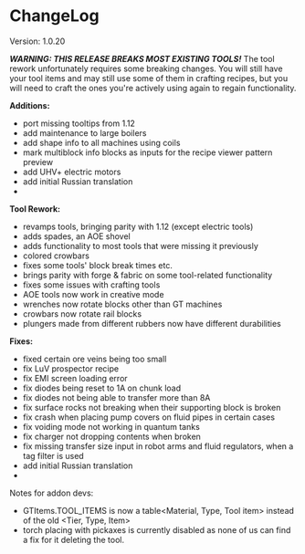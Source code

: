 # ChangeLog

Version: 1.0.20

***WARNING: THIS RELEASE BREAKS MOST EXISTING TOOLS!***
The tool rework unfortunately requires some breaking changes.
You will still have your tool items and may still use some of them in crafting recipes,
but you will need to craft the ones you're actively using again to regain functionality.


**Additions:**
- port missing tooltips from 1.12
- add maintenance to large boilers
- add shape info to all machines using coils
- mark multiblock info blocks as inputs for the recipe viewer pattern preview
- add UHV+ electric motors
- add initial Russian translation
- 
**Tool Rework:**
- revamps tools, bringing parity with 1.12 (except electric tools)
- adds spades, an AOE shovel
- adds functionality to most tools that were missing it previously
- colored crowbars
- fixes some tools' block break times etc.
- brings parity with forge & fabric on some tool-related functionality
- fixes some issues with crafting tools
- AOE tools now work in creative mode
- wrenches now rotate blocks other than GT machines
- crowbars now rotate rail blocks
- plungers made from different rubbers now have different durabilities

**Fixes:**
- fixed certain ore veins being too small
- fix LuV prospector recipe
- fix EMI screen loading error
- fix diodes being reset to 1A on chunk load
- fix diodes not being able to transfer more than 8A
- fix surface rocks not breaking when their supporting block is broken
- fix crash when placing pump covers on fluid pipes in certain cases
- fix voiding mode not working in quantum tanks
- fix charger not dropping contents when broken
- fix missing transfer size input in robot arms and fluid regulators, when a tag filter is used
- add initial Russian translation
- 
Notes for addon devs:  
- GTItems.TOOL_ITEMS is now a table<Material, Type, Tool item> instead of the old <Tier, Type, Item>
- torch placing with pickaxes is currently disabled as none of us can find a fix for it deleting the tool.
